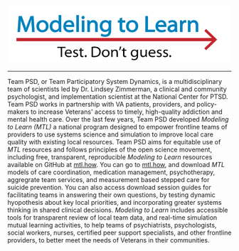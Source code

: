 
<!-- MTL Logo, HTML img tag -->
<p align="center">
  <img src = "https://raw.githubusercontent.com/lzim/teampsd/teampsd_style/mtl_logo/mtl_testdontguess_sm.png"
     height = "130" width = "500">
</p>

***

Team PSD, or Team Participatory System Dynamics, is a multidisciplinary team of scientists led by Dr. Lindsey Zimmerman, a clinical and community psychologist, and implementation scientist at the National Center for PTSD. Team PSD works in partnership with VA patients, providers, and policy-makers to increase Veterans' access to timely, high-quality addiction and mental health care. Over the last few years, Team PSD developed *Modeling to Learn (MTL)* a national program designed to empower frontline teams of providers to use systems science and simulation to improve local care quality with existing local resources. Team PSD aims for equitable use of *MTL* resources and follows principles of the open science movement, including free, transparent, reproducible *Modeling to Learn* resources available on GitHub at [mtl.how](mtl.how). You can go to [mtl.how](mtl.how), and download *MTL* models of care coordination, medication management, psychotherapy, aggregrate team services, and measurement based stepped care for suicide prevention. You can also access download session guides for facilitating teams in answering their own questions, by testing dynamic hyopothesis about key local priorities, and incorporating greater systems thinking in shared clinical decisions. *Modeling to Learn* includes accessible tools for transparent review of local team data, and real-time simulation mutual learning activities, to help teams of psychiatrists, psychologists, social workers, nurses, certified peer support specialists, and other frontline providers, to better meet the needs of Veterans in their communities. 

